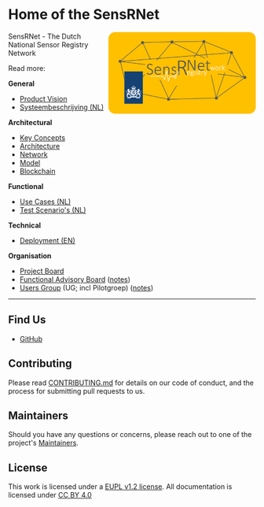 # Home of the SensRNet

<img src="images/SensRNet-logo.png" width="300" align="right">

SensRNet - The Dutch National Sensor Registry Network

Read more:

**General**

- [Product Vision](docs/ProductVision.md)
- [Systeembeschrijving (NL)](docs/SystemDescriptionNL.md)

**Architectural**

- [Key Concepts](docs/KeyConcepts.md)
- [Architecture](docs/Architecture.md)
- [Network](docs/Network.md)
- [Model](docs/Model.md)
- [Blockchain](docs/Blockchain.md)

**Functional**

- [Use Cases (NL)](docs/UseCasesNL.md)
- [Test Scenario's (NL)](docs/TestScenariosNL.md)

**Technical**

- [Deployment (EN)](docs/Deployment.md)

**Organisation**

- [Project Board](https://github.com/orgs/kadaster-labs/projects/1?fullscreen=true)
- [Functional Advisory Board](docs/FAB.md) ([notes](notes/))
- [Users Group](docs/UsersGroup.md) (UG; incl Pilotgroep) ([notes](notes/))

---

## Find Us

* [GitHub](https://github.com/kadaster-labs/sensrnet-home)

## Contributing

Please read [CONTRIBUTING.md](CONTRIBUTING.md) for details on our code of conduct, and the process for submitting pull requests to us.

## Maintainers <a name="maintainers"></a>

Should you have any questions or concerns, please reach out to one of the project's [Maintainers](./MAINTAINERS.md).

## License

This work is licensed under a [EUPL v1.2 license](./LICENSE.md). All documentation is licensed under [CC BY 4.0](https://creativecommons.org/licenses/by/4.0/)
